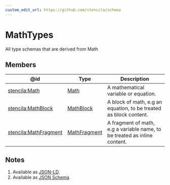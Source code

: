 ```yaml
---
custom_edit_url: https://github.com/stencila/schema
---
```


# MathTypes

All type schemas that are derived from Math

## Members

| @id                                                                   | Type                                     | Description                                                               |
| --------------------------------------------------------------------- | ---------------------------------------- | ------------------------------------------------------------------------- |
| [stencila:Math](https://schema.stenci.la/Math.jsonld)                 | [Math](../Prose/Math.md)                 | A mathematical variable or equation.                                      |
| [stencila:MathBlock](https://schema.stenci.la/MathBlock.jsonld)       | [MathBlock](../Prose/MathBlock.md)       | A block of math, e.g an equation, to be treated as block content.         |
| [stencila:MathFragment](https://schema.stenci.la/MathFragment.jsonld) | [MathFragment](../Prose/MathFragment.md) | A fragment of math, e.g a variable name, to be treated as inline content. |

## Notes

1.  Available as [JSON-LD](https://schema.stenci.la/undefined.jsonld).
2.  Available as [JSON Schema](https://schema.stenci.la/v1/MathTypes.schema.json).
